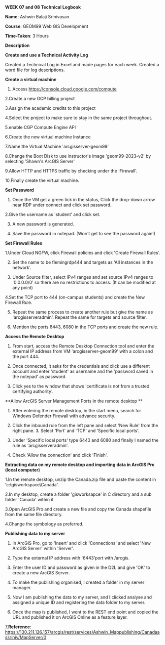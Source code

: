**WEEK 07 and 08 Technical Logbook**

**Name**: Ashwin Balaji Srinivasan 

**Course**: GEOM99 Web GIS Development 

**Time-Taken**: 3 Hours 

  

**Description** 

**Create and use a Technical Activity Log**

Created a Technical Log in Excel and made pages for each week. Created a word file for log descriptions. 

**Create a virtual machine**

1. Access https://console.cloud.google.com/compute  

2.Create a new GCP billing project  

3.Assign the academic credits to this project  

4.Select the project to make sure to stay in the same project throughout.  

5.enable CGP Compute Engine API   

6.Create the new virtual machine Instance  

7.Name the Virtual Machine 'arcgisserver-geom99'  

8.Change the Boot Disk to use instructor's image 'geom99-2023-v2' by selecting 'Shawn's ArcGIS Server'  

9.Allow HTTP and HTTPS traffic by checking under the 'Firewall'.  

10.Finally create the virtual machine. 

**Set Password**

1. Once the VM get a green tick in the status, Click the drop-down arrow near RDP under connect and click set password.  

2.Give the username as 'student' and click set.  

3. A new password is generated.  

4. Save the password in notepad. (Won't get to see the password again!) 


**Set Firewall Rules**

1.Under Cloud NGFW, click Firewall policies and click 'Create Firewall Rules'.  

2. Set the name to be flemingrdp444 and targets as 'All instances in the network'. 

3. Under Source filter, select IPv4 ranges and set source IPv4 ranges to '0.0.0.0/0' so there are no restrictions to access. (It can be modified at any point)   

4.Set the TCP port to 444 (on-campus students) and create the New Firewall Rule.  

5. Repeat the same process to create another rule but give the name as 'arcgisserveradmin'. Repeat the same for targets and source filter.  

6. Mention the ports 6443, 6080 in the TCP ports and create the new rule. 

**Access the Remote Desktop**

1. From start, access the Remote Desktop Connection tool and enter the external IP address from VM 'arcgisserver-geom99' with a colon and the port 444.  

2. Once connected, it asks for the credentials and click use a different account and enter 'student' as username and the 'password saved in the notepad' as password.  

3. Click yes to the window that shows 'certificate is not from a trusted certifying authority'. 

**Allow ArcGIS Server Management Ports in the remote desktop **

1. After entering the remote desktop, in the start menu, search for Windows Defender Firewall with advance security.  

2. Click the inbound rule from the left pane and select 'New Rule' from the right pane. 3. Select 'Port' and 'TCP' and 'Specific local ports'.  

4. Under 'Specific local ports' type 6443 and 6080 and finally I named the rule as 'arcgisserveradmin'.  

5. Check 'Allow the connection' and click 'Finish'.   

**Extracting data on my remote desktop and importing data in ArcGIS Pro (local computer)**

1.In the remote desktop, unzip the Canada.zip file and paste the content in 'c:\gisworkspace\Canada'.  

2.In my desktop, create a folder 'gisworksapce' in C directory and a sub folder 'Canada' within it.  

3.Open ArcGIS Pro and create a new file and copy the Canada shapefile from the same file directory.  

4.Change the symbology as preferred. 


**Publishing data to my server**

1. In ArcGIS Pro, go to 'Insert' and click 'Connections' and select 'New ArcGIS Server' within 'Server'.  

2. Type the external IP address with '6443'port with /arcgis.  

3. Enter the user ID and password as given in the D2L and give 'OK' to create a new ArcGIS Server.  

4. To make the publishing organised, I created a folder in my server manager.  

5. Now I am publishing the data to my server, and I clicked analyse and assigned a unique ID and registering the data folder to my server.  

6. Once the map is published, I went to the REST end point and copied the URL and published it on ArcGIS Online as a feature layer.  

7.**Reference**: https://130.211.126.157/arcgis/rest/services/Ashwin_Mappublishing/Canadaassriniv/MapServer/0
    

 

 
